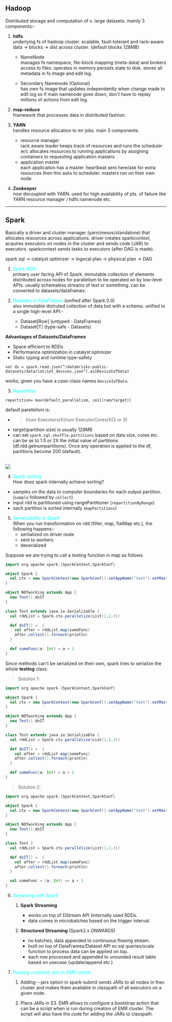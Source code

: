 ## Hadoop

Distributed storage and computation of v. large datasets. mainly 3 components:- 

1. **hdfs** <br>
underlying fs of hadoop cluster. scalable, fault-tolerant and rack-aware. data -> blocks -> dist across cluster. (default blocks 128MB)

    - NameNode <br>
    manages fs namespace, file-block mapping (meta-data) and brokers access to files. operates in memory persists state to disk. stores all metadata in fs image and edit log.

    - Secondary Namenode (Optional) <br>
    has own fs image that updates independently when change made to edit log so if main namenode goes down, don't have to replay millions of actions from edit log.


2. **map-reduce** <br>
framework that processes data in distributed fashion. 

3. **YARN** <br>
handles resource allocation to mr jobs. main 3 components. 

    - resource manager <br>
    rack aware leader keeps track of resources and runs the scheduler w/c allocates resources to running applications by assigning containers to requesting application masters
    - application master <br>
    each applicaiton has a master. heartbeat sent here/ask for extra resources then this asks to scheduler. masters run on their own node.

4. **Zookeeper** <br>
now decoupled with YARN. used for high availability of pts. of failure like YARN resource manager / hdfs namenode etc. 

***

## Spark

Basically a driver and cluster manager (yarn/mesos/standalone) that allocates resources across applications. driver creates sparkcontext, acquires executors on nodes in the cluster and sends code (JAR) to executors. sparkcontext sends tasks to executors (after DAG is made). 

spark sql -> catalyst optimizer -> logocal plan -> physical plan -> DAG

1. <font color="cyan">Spark RDD</font> <br>
primary user facing API of Spark. immutable collection of elements distributed across nodes for parallelism to be operated on by low-level APIs. usually schemaless streams of text or something. can be converted to datasets/dataframes.

2. <font color="cyan">Datasets or FataFrames</font> (unified after Spark 2.0) <br>
also immutable distruted collection of data but with a schema. unified to a single high-level API:- <br>

    - Dataset[Row] (untyped - DataFrames)
    - Dataset[T] (type-safe - Datasets) 

**Advantages of Datasets/DataFrames**
- Space efficient to RDDs
- Performance optimization in catalyst optimizer
- Static typing and runtime type-safety

```spark sql
val ds = spark.read.json(“/databricks-public-datasets/data/iot/iot_devices.json”).as[DeviceIoTData]
```
works, given you have a case-class names ```DeviceIoTData```.

3. <font color="cyan">Repartition</font> <br>
```spark sql
repartition= max(default_parallelism, ceil(ram/target))
```

default parellelism is:
- > (num Executors)X(num ExecutorCores)X(2 or 3)
- target(partition size) is usually 128MB 
- can set ```spark.sql.shuffle.partitions``` based on data size, cores etc. can be se to 1.5 or 2X the initial value of partitions (df.rdd.getnumpartitions). Once any operation is applied to the df, partitions become 200 (default). 

<br>
<img src="/Users/rajat_mac/Documents/SomethingNewDaily/images/repartition.png"> 


4. <font color="cyan">Spark sorting</font> <br>
How does spark internally achieve sorting?
- samples on the data to computer boundaries for each output partition. (```sample``` followed by ```collect```)
- input rdd is partitioned using rangePartitioner (```repartitionByRange```)
- each partition is sorted internally (```mapPartitions```)


5. <font color="cyan">Serializability in Spark</font> <br>
When you run transformation on rdd (filter, map, flatMap etc.), the following happens:- <br>
    - serlialized on driver node
    - sent to workers
    - deserialized

Suppose we are trying to call a testing function in map as follows <br>

```scala
import org.apache.spark.{SparkContext,SparkConf}

object Spark {
  val ctx = new SparkContext(new SparkConf().setAppName("test").setMaster("local[*]"))
}

object NOTworking extends App {
  new Test().doIT
}

class Test extends java.io.Serializable {
  val rddList = Spark.ctx.parallelize(List(1,2,3))

  def doIT() =  {
    val after = rddList.map(someFunc)
    after.collect().foreach(println)
  }

  def someFunc(a: Int) = a + 1
}
```
Since methods can't be serialized on their own, spark tries to serialize the whole **testing** class. 

> Solution 1:
```scala
import org.apache.spark.{SparkContext,SparkConf}

object Spark {
  val ctx = new SparkContext(new SparkConf().setAppName("test").setMaster("local[*]"))
}

object NOTworking extends App {
  new Test().doIT
}

class Test extends java.io.Serializable {
  val rddList = Spark.ctx.parallelize(List(1,2,3))

  def doIT() =  {
    val after = rddList.map(someFunc)
    after.collect().foreach(println)
  }

  def someFunc(a: Int) = a + 1
}
```
> Solution 2: 
```scala
import org.apache.spark.{SparkContext,SparkConf}

object Spark {
  val ctx = new SparkContext(new SparkConf().setAppName("test").setMaster("local[*]"))
}

object NOTworking extends App {
  new Test().doIT
}

class Test {
  val rddList = Spark.ctx.parallelize(List(1,2,3))

  def doIT() =  {
    val after = rddList.map(someFunc)
    after.collect().foreach(println)
  }

  val someFunc = (a: Int) => a + 1
}
```

6. <font color="cyan">Streaming with Spark</font> <br>

    1. **Spark Streaming** <br>
        - works on top of DStream API (internally used RDDs. 
        - data comes in microbatches based on the trigger interval.

    2. **Structured Streaming** (Spark2.x ONWARDS) <br>
        - no batches, data appended to continuous flowing stream.
        - built on top of DataFrames/Dataset API so sql queries/scala function to process data can be applied on top.
        -  each row processed and appended to unounded result table based on usecase (update/append etc.)


7. <font color="cyan">Passing customer jars to EMR cluster</font> <br>

    1. Adding --jars option in spark-submit sends JARs to all nodes in thec cluster and makes them available in classpath of all executors on a given node. 

    2. Place JARs in S3. EMR allows to configure a bootstrap action that can be a script when is run during creation of EMR cluster. The script will also have the code for adding the JARs to classpath. 

